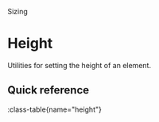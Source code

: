 <span text-primary fw-600>Sizing</span>

# Height

Utilities for setting the height of an element.

## Quick reference

:class-table{name="height"}
